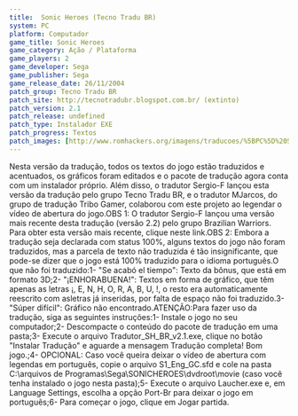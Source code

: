 ```yaml
---
title:  Sonic Heroes (Tecno Tradu BR)
system: PC
platform: Computador
game_title: Sonic Heroes
game_category: Ação / Plataforma
game_players: 2
game_developer: Sega
game_publisher: Sega
game_release_date: 26/11/2004
patch_group: Tecno Tradu BR
patch_site: http://tecnotradubr.blogspot.com.br/ (extinto)
patch_version: 2.1
patch_release: undefined
patch_type: Instalador EXE
patch_progress: Textos
patch_images: [http://www.romhackers.org/imagens/traducoes/%5BPC%5D%20Sonic%20Heroes%20-%20Tecno%20Tradu%20BR%20-%201.jpg,http://www.romhackers.org/imagens/traducoes/%5BPC%5D%20Sonic%20Heroes%20-%20Tecno%20Tradu%20BR%20-%202.jpg,http://www.romhackers.org/imagens/traducoes/%5BPC%5D%20Sonic%20Heroes%20-%20Tecno%20Tradu%20BR%20-%203.jpg]
---
```

Nesta versão da tradução, todos os textos do jogo estão traduzidos e acentuados, os gráficos foram editados e o pacote de tradução agora conta com um instalador próprio. Além disso, o tradutor Sergio-F lançou esta versão da tradução pelo grupo Tecno Tradu BR, e o tradutor MJarcos, do grupo de tradução Tribo Gamer, colaborou com este projeto ao legendar o vídeo de abertura do jogo.OBS 1: O tradutor Sergio-F lançou uma versão mais recente desta tradução (versão 2.2) pelo grupo Brazilian Warriors. Para obter esta versão mais recente, clique neste link.OBS 2: Embora a tradução seja declarada com status 100%, alguns textos do jogo não foram traduzidos, mas a parcela de texto não traduzida é tão insignificante, que pode-se dizer que o jogo está 100% traduzido para o idioma português.O que não foi traduzido:1- "Se acabó el tiempo": Texto da bônus, que está em formato 3D;2- "¡ENHORABUENA!": Textos em forma de gráfico, que têm apenas as letras ¡, E, N, H, O, R, A, B, U, !, o resto era automaticamente reescrito com asletras já inseridas, por falta de espaço não foi traduzido.3- "Súper difícil": Gráfico não encontrado.ATENÇÃO:Para fazer uso da tradução, siga as seguintes instruções:1- Instale o jogo no seu computador;2- Descompacte o conteúdo do pacote de tradução em uma pasta;3- Execute o arquivo Tradutor_SH_BR_v2.1.exe, clique no botão "Instalar Tradução" e aguarde a mensagem Tradução completa! Bom jogo.;4- OPCIONAL: Caso você queira deixar o vídeo de abertura com legendas em português, copie o arquivo S1_Eng_GC.sfd e cole na pasta C:\arquivos de Programas\Sega\SONICHEROES\dvdroot\movie (caso você tenha instalado o jogo nesta pasta);5- Execute o arquivo Laucher.exe e, em Language Settings, escolha a opção Port-Br para deixar o jogo em português;6- Para começar o jogo, clique em Jogar partida.